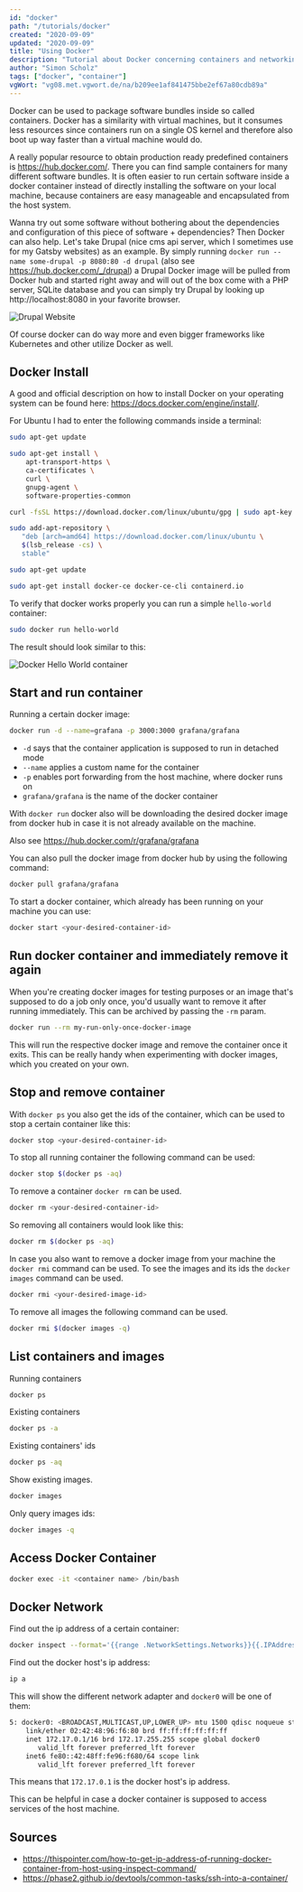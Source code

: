```yaml
---
id: "docker"
path: "/tutorials/docker"
created: "2020-09-09"
updated: "2020-09-09"
title: "Using Docker"
description: "Tutorial about Docker concerning containers and networking."
author: "Simon Scholz"
tags: ["docker", "container"]
vgWort: "vg08.met.vgwort.de/na/b209ee1af841475bbe2ef67a80cdb89a"
---
```


Docker can be used to package software bundles inside so called containers. Docker has a similarity with virtual machines, but it consumes less resources since containers run on a single OS kernel and therefore also boot up way faster than a virtual machine would do.

A really popular resource to obtain production ready predefined containers is https://hub.docker.com/. There you can find sample containers for many different software bundles. It is often easier to run certain software inside a docker container instead of directly installing the software on your local machine, because containers are easy manageable and encapsulated from the host system.

Wanna try out some software without bothering about the dependencies and configuration of this piece of software + dependencies? Then Docker can also help.
Let's take Drupal (nice cms api server, which I sometimes use for my Gatsby websites) as an example.
By simply running `docker run --name some-drupal -p 8080:80 -d drupal` (also see https://hub.docker.com/_/drupal) a Drupal Docker image will be pulled from Docker hub and started right away and will out of the box come with a PHP server, SQLite database and you can simply try Drupal by looking up http://localhost:8080 in your favorite browser.

![Drupal Website](./drupal-website.png)

Of course docker can do way more and even bigger frameworks like Kubernetes and other utilize Docker as well.

## Docker Install

A good and official description on how to install Docker on your operating system can be found here: https://docs.docker.com/engine/install/.

For Ubuntu I had to enter the following commands inside a terminal:

```bash
sudo apt-get update

sudo apt-get install \
    apt-transport-https \
    ca-certificates \
    curl \
    gnupg-agent \
    software-properties-common

curl -fsSL https://download.docker.com/linux/ubuntu/gpg | sudo apt-key add -

sudo add-apt-repository \
   "deb [arch=amd64] https://download.docker.com/linux/ubuntu \
   $(lsb_release -cs) \
   stable"

sudo apt-get update

sudo apt-get install docker-ce docker-ce-cli containerd.io
```

To verify that docker works properly you can run a simple `hello-world` container:

```bash
sudo docker run hello-world
```

The result should look similar to this:

![Docker Hello World container](./docker-hello-world.png)

## Start and run container

Running a certain docker image:

```bash
docker run -d --name=grafana -p 3000:3000 grafana/grafana
```

- `-d` says that the container application is supposed to run in detached mode
- `--name` applies a custom name for the container
- `-p` enables port forwarding from the host machine, where docker runs on
- `grafana/grafana` is the name of the docker container

With `docker run` docker also will be downloading the desired docker image from docker hub in case it is not already available on the machine.

Also see https://hub.docker.com/r/grafana/grafana

You can also pull the docker image from docker hub by using the following command:

```bash
docker pull grafana/grafana
```

To start a docker container, which already has been running on your machine you can use:

```bash
docker start <your-desired-container-id>
```

## Run docker container and immediately remove it again

When you're creating docker images for testing purposes or an image that's supposed to do a job only once, you'd usually want to remove it after running immediately.
This can be archived by passing the `-rm` param.

```bash
docker run --rm my-run-only-once-docker-image
```

This will run the respective docker image and remove the container once it exits.
This can be really handy when experimenting with docker images, which you created on your own.

## Stop and remove container

With `docker ps` you also get the ids of the container, which can be used to stop a certain container like this:

```bash
docker stop <your-desired-container-id>
```

To stop all running container the following command can be used:

```bash
docker stop $(docker ps -aq)
```

To remove a container `docker rm` can be used.

```bash
docker rm <your-desired-container-id>
```

So removing all containers would look like this:

```bash
docker rm $(docker ps -aq)
```

In case you also want to remove a docker image from your machine the `docker rmi` command can be used.
To see the images and its ids the `docker images` command can be used.

```bash
docker rmi <your-desired-image-id>
```

To remove all images the following command can be used.

```bash
docker rmi $(docker images -q)
```

## List containers and images

Running containers

```bash
docker ps
```

Existing containers

```bash
docker ps -a
```

Existing containers' ids

```bash
docker ps -aq
```

Show existing images.

```bash
docker images
```

Only query images ids:

```bash
docker images -q
```

## Access Docker Container

```bash
docker exec -it <container name> /bin/bash
```

## Docker Network

Find out the ip address of a certain container:

```bash
docker inspect --format='{{range .NetworkSettings.Networks}}{{.IPAddress}}{{end}}' your-container-id
```

Find out the docker host's ip address:

```bash
ip a
```

This will show the different network adapter and `docker0` will be one of them:

```bash
5: docker0: <BROADCAST,MULTICAST,UP,LOWER_UP> mtu 1500 qdisc noqueue state UP group default
    link/ether 02:42:48:96:f6:80 brd ff:ff:ff:ff:ff:ff
    inet 172.17.0.1/16 brd 172.17.255.255 scope global docker0
       valid_lft forever preferred_lft forever
    inet6 fe80::42:48ff:fe96:f680/64 scope link
       valid_lft forever preferred_lft forever
```

This means that `172.17.0.1` is the docker host's ip address.

This can be helpful in case a docker container is supposed to access services of the host machine.

## Sources

- https://thispointer.com/how-to-get-ip-address-of-running-docker-container-from-host-using-inspect-command/
- https://phase2.github.io/devtools/common-tasks/ssh-into-a-container/
